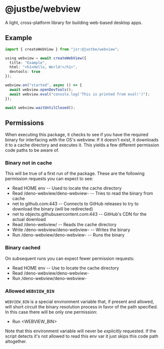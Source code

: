 # @justbe/webview

A light, cross-platform library for building web-based desktop apps.

## Example

```typescript
import { createWebView } from "jsr:@justbe/webview";

using webview = await createWebView({
  title: "Example",
  html: "<h1>Hello, World!</h1>",
  devtools: true
});

webview.on("started", async () => {
  await webview.openDevTools();
  await webview.eval("console.log('This is printed from eval!')");
});

await webview.waitUntilClosed();
```

## Permissions

When executing this package, it checks to see if you have the required binary for interfacing with the OS's webview. If it doesn't exist, it downloads it to a cache directory and executes it. This yields a few different permission code paths to be aware of.

### Binary not in cache

This will be true of a first run of the package. These are the following permission requests you can expect to see:

- Read HOME env -- Used to locate the cache directory
- Read <cache>/deno-webview/deno-webview-<version> -- Tries to read the binary from cache
- net to github.com:443 -- Connects to GitHub releases to try to download the binary (will be redirected)
- net to objects.githubusercontent.com:443 -- GitHub's CDN for the actual download
- Read <cache>/deno-webview/ -- Reads the cache directory
- Write <cache>/deno-webview/deno-webview-<version> -- Writes the binary
- Run <cache>/deno-webview/deno-webview-<version> -- Runs the binary

### Binary cached

On subsequent runs you can expect fewer permission requests:

- Read HOME env -- Use to locate the cache directory
- Read <cache>/deno-webview/deno-webview-<version>
- Run <cache>/deno-webview/deno-webview-<version>

### Allowed `WEBVIEW_BIN`

`WEBVIEW_BIN` is a special environment variable that, if present and allowed, will short circuit
the binary resolution process in favor of the path specified. In this case there will be only one permission:

- Run <WEBVIEW_BIN>

Note that this environment variable will never be _explicitly_ requested. If the script detects it's not allowed to read this env var it just skips this code path altogether.
